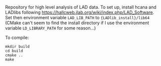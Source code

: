Repository for high level analysis of LAD data.  To set up, install hcana and LADlibs following https://hallcweb.jlab.org/wiki/index.php/LAD_Software.
Set then environment variable `LAD_LIB_PATH` to `{LADlib_install}/lib64` (CMake can't seem to find the install directory if I use the environment variable
`LD_LIBRARY_PATH` for some reason...)

To compile:

```
mkdir build
cd build
cmake ..
make
```
